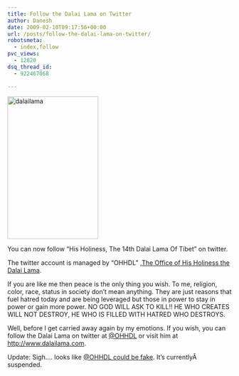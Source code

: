 ```yaml
---
title: Follow the Dalai Lama on Twitter
author: Danesh
date: 2009-02-10T09:17:56+00:00
url: /posts/follow-the-dalai-lama-on-twitter/
robotsmeta:
  - index,follow
pvc_views:
  - 12820
dsq_thread_id:
  - 922467068

---
```

<img loading="lazy" class="alignnone size-full wp-image-1248" title="dalailama" src="/wp-content/uploads/2009/02/dalailama.jpg" alt="dalailama" width="204" height="320" />

You can now follow &#8220;His Holiness, The 14th Dalai Lama Of Tibet&#8221; on twitter.

The twitter account is managed by &#8220;OHHDL&#8221; ,[The Office of His Holiness the Dalai Lama][1].

If you are like me then peace is the only thing you wish. To me, religion, color, race, status in society don&#8217;t mean anything. They are just reasons that fuel hatred today and are being leveraged but those in power to stay in power or gain more power. NO GOD WILL ASK TO KILL!! HE WHO CREATES WILL NOT DESTROY, HE WHO IS FILLED WITH HATRED WHO DESTROYS.

Well, before I get carried away again by my emotions. If you wish, you can follow the Dalai Lama on twitter at [@OHHDL][2] or visit him at <http://www.dalailama.com>.

Update: Sigh&#8230;. looks like [@OHHDL could be fake][3]. It&#8217;s currentlyÂ  suspended.

 [1]: http://www.dalailama.com/page.9.htm
 [2]: http://twitter.com/OHHDL
 [3]: http://missinformationblog.blogspot.com/